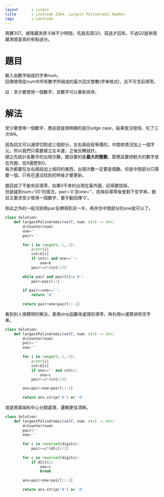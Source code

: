 ```yaml
--- 
layout      : single
title       : LeetCode 2384. Largest Palindromic Number
tags        : LeetCode
---
```

周賽307。被隱藏測資卡掉不少時間，先跳去寫Q3，寫過才回來。不過Q2就來隱藏測資是真的有點過分。  

# 題目
輸入由數字組成的字串num。  
回傳使用從num中所有數字所組成的最大回文整數(字串格式)，且不可含前導零。  

註：至少要使用一個數字，且數字可以重新排序。  

# 解法
至少要使用一個數字，應該就是很明顯的提示edge case，結果我沒發現，吃了三次WA。  

因為回文可以通常切割成三個部分，左右兩段是等價的，中間依情況加上一個字元，所以我們只需要建立左半邊，之後反轉就好。  
總之先統計各數字的出現次數。題目要的是**最大的整數**，那應該要把較大的數字放在外圈，從9遍歷到0。  
每次都要在左右兩段加上相同的東西，出現次數一定要是偶數。但是中間部分只需要一個，只有在還沒找到的時後才要更新。  

題目說了不能有前導零，如果0不幸的出現在最外圈，記得要拔掉。  
但是碰到num='00'的情況，pair='0'且one=''，拔掉前導零後會剩下空字串。題目又要求至少使用一個數字，要手動回傳'0'。  

除此之外的一般況狀將pair反轉得到另一半，再夾住中間部分的one就可以了。  

```python
class Solution:
    def largestPalindromic(self, num: str) -> str:
        d=Counter(num)
        one=''
        pair=''
        
        for i in range(9,-1,-1):
            c=str(i)
            cnt=d[c]
            if cnt&1 and one=='':
                one=k
            pair+=c*(cnt//2)
            
        while pair and pair[0]=='0':
            pair=pair[1:]
            
        if pair==one=='':
            return '0'
            
        return pair+one+pair[::-1]
```

看到別人很聰明的解法，善用strip函數來處理前導零，再利用or運算排除空字串。  

```python
class Solution:
    def largestPalindromic(self, num: str) -> str:
        d=Counter(num)
        pair=''
        one=''
        
        for i in range(9,-1,-1):
            c=str(i)
            cnt=d[c]
            if one=='' and cnt&1:
                one=c
            pair+=c*(cnt//2)

        ans=pair+one+pair[::-1]
        
        return ans.strip('0') or '0'
```

或是將兩端和中心分開處理，邏輯更佳清晰。  

```python
class Solution:
    def largestPalindromic(self, num: str) -> str:
        d=Counter(num)
        pair=''
        one=''
        
        for c in reversed(digits):
            pair+=c*(d[c]//2)
            
        for c in reversed(digits):
            if d[c]&1:
                one=c
                break
                
        ans=pair+one+pair[::-1]
        
        return ans.strip('0') or '0'
```